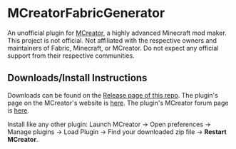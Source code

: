 # MCreatorFabricGenerator
An unofficial plugin for [MCreator](https://mcreator.net/), a highly advanced Minecraft mod maker.
This project is not official. Not affiliated with the respective owners and maintainers of Fabric, Minecraft, or MCreator. Do not expect any official support from their respective communities.

## Downloads/Install Instructions
Downloads can be found on the [Release page of this repo](https://github.com/Goldorion/MCreatorPluginDate/releases).
The plugin's page on the MCreator's website is [here](https://mcreator.net/plugin/64518/datecalendar-procedure-blocks).
The plugin's MCreator forum page is [here](https://mcreator.net/forum/62880/plugin-datecalendar-procedure-blocks).

Install like any other plugin: Launch MCreator -> Open preferences -> Manage plugins -> Load Plugin -> Find your downloaded zip file -> **Restart MCreator**.
